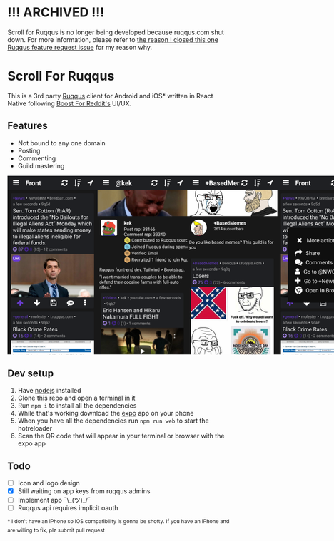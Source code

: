 # !!! ARCHIVED !!!

Scroll for Ruqqus is no longer being developed because ruqqus.com shut down. For more information, please refer to [the reason I closed this one Ruqqus feature request issue](https://github.com/ruqqus/ruqqus/issues/553#issuecomment-945033825) for my reason why.

# Scroll For Ruqqus

This is a 3rd party [Ruqqus](https://ruqqus.com/) client for Android and iOS\* written in React Native following [Boost For Reddit's](https://play.google.com/store/apps/details?id=com.rubenmayayo.reddit) UI/UX.

## Features

- Not bound to any one domain
- Posting
- Commenting
- Guild mastering

<div style="display: flex; flexDirection: row; justify-content: space-evenly;">
<img src="docs/readme/frontpage.png" style="width: 40%">
<img src="docs/readme/profile.png" style="width: 40%">
<img src="docs/readme/guild.png" style="width: 40%">
<img src="docs/readme/actions.png" style="width: 40%">
</div>

## Dev setup

1. Have [nodejs](https://nodejs.org/en/download/package-manager/) installed
2. Clone this repo and open a terminal in it
3. Run `npm i` to install all the dependencies
4. While that's working download the [expo](https://expo.io/tools#client) app on your phone
5. When you have all the dependencies run `npm run web` to start the hotreloader
6. Scan the QR code that will appear in your terminal or browser with the expo app

## Todo

- [ ] Icon and logo design
- [x] Still waiting on app keys from ruqqus admins
- [ ] Implement app ¯\\\_(ツ)\_/¯
- [ ] Ruqqus api requires implicit oauth

<sup>\* I don't have an iPhone so iOS compatibility is gonna be shotty. If you have an iPhone and are willing to fix, plz submit pull request</sup>
